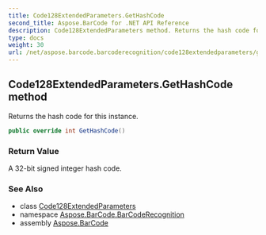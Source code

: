 ```yaml
---
title: Code128ExtendedParameters.GetHashCode
second_title: Aspose.BarCode for .NET API Reference
description: Code128ExtendedParameters method. Returns the hash code for this instance
type: docs
weight: 30
url: /net/aspose.barcode.barcoderecognition/code128extendedparameters/gethashcode/
---
```

## Code128ExtendedParameters.GetHashCode method

Returns the hash code for this instance.

```csharp
public override int GetHashCode()
```

### Return Value

A 32-bit signed integer hash code.

### See Also

* class [Code128ExtendedParameters](../)
* namespace [Aspose.BarCode.BarCodeRecognition](../../../aspose.barcode.barcoderecognition/)
* assembly [Aspose.BarCode](../../../)


